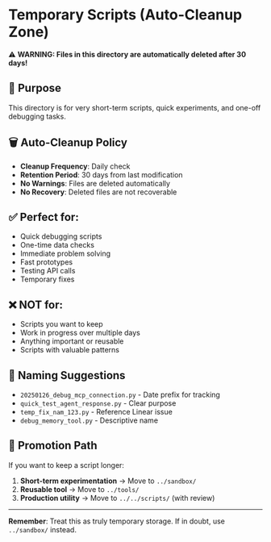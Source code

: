 # Temporary Scripts (Auto-Cleanup Zone)

⚠️ **WARNING: Files in this directory are automatically deleted after 30 days!**

## 🎯 Purpose
This directory is for very short-term scripts, quick experiments, and one-off debugging tasks.

## 🗑️ Auto-Cleanup Policy
- **Cleanup Frequency**: Daily check
- **Retention Period**: 30 days from last modification
- **No Warnings**: Files are deleted automatically
- **No Recovery**: Deleted files are not recoverable

## ✅ Perfect for:
- Quick debugging scripts
- One-time data checks  
- Immediate problem solving
- Fast prototypes
- Testing API calls
- Temporary fixes

## ❌ NOT for:
- Scripts you want to keep
- Work in progress over multiple days
- Anything important or reusable
- Scripts with valuable patterns

## 📝 Naming Suggestions
- `20250126_debug_mcp_connection.py` - Date prefix for tracking
- `quick_test_agent_response.py` - Clear purpose
- `temp_fix_nam_123.py` - Reference Linear issue
- `debug_memory_tool.py` - Descriptive name

## 🔄 Promotion Path
If you want to keep a script longer:
1. **Short-term experimentation** → Move to `../sandbox/`
2. **Reusable tool** → Move to `../tools/`
3. **Production utility** → Move to `../../scripts/` (with review)

---

**Remember**: Treat this as truly temporary storage. If in doubt, use `../sandbox/` instead. 